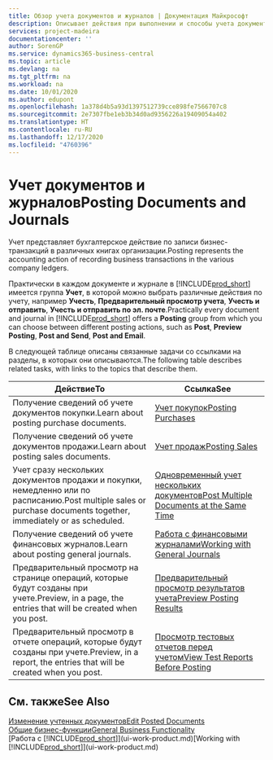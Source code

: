 ```yaml
---
title: Обзор учета документов и журналов | Документация Майкрософт
description: Описывает действия при выполнении и способы учета документов и журналов.
services: project-madeira
documentationcenter: ''
author: SorenGP
ms.service: dynamics365-business-central
ms.topic: article
ms.devlang: na
ms.tgt_pltfrm: na
ms.workload: na
ms.date: 10/01/2020
ms.author: edupont
ms.openlocfilehash: 1a378d4b5a93d1397512739cce898fe7566707c8
ms.sourcegitcommit: 2e7307fbe1eb3b34d0ad9356226a19409054a402
ms.translationtype: HT
ms.contentlocale: ru-RU
ms.lasthandoff: 12/17/2020
ms.locfileid: "4760396"
---
```

# <a name="posting-documents-and-journals"></a><span data-ttu-id="db2be-103">Учет документов и журналов</span><span class="sxs-lookup"><span data-stu-id="db2be-103">Posting Documents and Journals</span></span>
<span data-ttu-id="db2be-104">Учет представляет бухгалтерское действие по записи бизнес-транзакций в различных книгах организации.</span><span class="sxs-lookup"><span data-stu-id="db2be-104">Posting represents the accounting action of recording business transactions in the various company ledgers.</span></span>

<span data-ttu-id="db2be-105">Практически в каждом документе и журнале в [!INCLUDE[prod_short](includes/prod_short.md)] имеется группа **Учет**, в которой можно выбрать различные действия по учету, например **Учесть**, **Предварительный просмотр учета**, **Учесть и отправить**, **Учесть и отправить по эл. почте**.</span><span class="sxs-lookup"><span data-stu-id="db2be-105">Practically every document and journal in [!INCLUDE[prod_short](includes/prod_short.md)] offers a **Posting** group from which you can choose between different posting actions, such as **Post**, **Preview Posting**, **Post and Send**, **Post and Email**.</span></span>

<span data-ttu-id="db2be-106">В следующей таблице описаны связанные задачи со ссылками на разделы, в которых они описываются.</span><span class="sxs-lookup"><span data-stu-id="db2be-106">The following table describes related tasks, with links to the topics that describe them.</span></span>

| <span data-ttu-id="db2be-107">Действие</span><span class="sxs-lookup"><span data-stu-id="db2be-107">To</span></span> | <span data-ttu-id="db2be-108">Ссылка</span><span class="sxs-lookup"><span data-stu-id="db2be-108">See</span></span> |
| --- | --- |
| <span data-ttu-id="db2be-109">Получение сведений об учете документов покупки.</span><span class="sxs-lookup"><span data-stu-id="db2be-109">Learn about posting purchase documents.</span></span> |[<span data-ttu-id="db2be-110">Учет покупок</span><span class="sxs-lookup"><span data-stu-id="db2be-110">Posting Purchases</span></span>](ui-post-purchases.md) |
| <span data-ttu-id="db2be-111">Получение сведений об учете документов продажи.</span><span class="sxs-lookup"><span data-stu-id="db2be-111">Learn about posting sales documents.</span></span> |[<span data-ttu-id="db2be-112">Учет продаж</span><span class="sxs-lookup"><span data-stu-id="db2be-112">Posting Sales</span></span>](ui-post-sales.md) |
| <span data-ttu-id="db2be-113">Учет сразу нескольких документов продажи и покупки, немедленно или по расписанию.</span><span class="sxs-lookup"><span data-stu-id="db2be-113">Post multiple sales or purchase documents together, immediately or as scheduled.</span></span>|[<span data-ttu-id="db2be-114">Одновременный учет нескольких документов</span><span class="sxs-lookup"><span data-stu-id="db2be-114">Post Multiple Documents at the Same Time</span></span>](ui-batch-posting.md)|
| <span data-ttu-id="db2be-115">Получение сведений об учете финансовых журналов.</span><span class="sxs-lookup"><span data-stu-id="db2be-115">Learn about posting general journals.</span></span> |[<span data-ttu-id="db2be-116">Работа с финансовыми журналами</span><span class="sxs-lookup"><span data-stu-id="db2be-116">Working with General Journals</span></span>](ui-work-general-journals.md) |
| <span data-ttu-id="db2be-117">Предварительный просмотр на странице операций, которые будут созданы при учете.</span><span class="sxs-lookup"><span data-stu-id="db2be-117">Preview, in a page, the entries that will be created when you post.</span></span> |[<span data-ttu-id="db2be-118">Предварительный просмотр результатов учета</span><span class="sxs-lookup"><span data-stu-id="db2be-118">Preview Posting Results</span></span>](ui-how-preview-post-results.md) |
| <span data-ttu-id="db2be-119">Предварительный просмотр в отчете операций, которые будут созданы при учете.</span><span class="sxs-lookup"><span data-stu-id="db2be-119">Preview, in a report, the entries that will be created when you post.</span></span> |[<span data-ttu-id="db2be-120">Просмотр тестовых отчетов перед учетом</span><span class="sxs-lookup"><span data-stu-id="db2be-120">View Test Reports Before Posting</span></span>](ui-how-view-test-reports-posting.md) |

## <a name="see-also"></a><span data-ttu-id="db2be-121">См. также</span><span class="sxs-lookup"><span data-stu-id="db2be-121">See Also</span></span>
[<span data-ttu-id="db2be-122">Изменение учтенных документов</span><span class="sxs-lookup"><span data-stu-id="db2be-122">Edit Posted Documents</span></span>](across-edit-posted-document.md)  
[<span data-ttu-id="db2be-123">Общие бизнес-функции</span><span class="sxs-lookup"><span data-stu-id="db2be-123">General Business Functionality</span></span>](ui-across-business-areas.md)  
<span data-ttu-id="db2be-124">[Работа с [!INCLUDE[prod_short](includes/prod_short.md)]](ui-work-product.md)</span><span class="sxs-lookup"><span data-stu-id="db2be-124">[Working with [!INCLUDE[prod_short](includes/prod_short.md)]](ui-work-product.md)</span></span>
